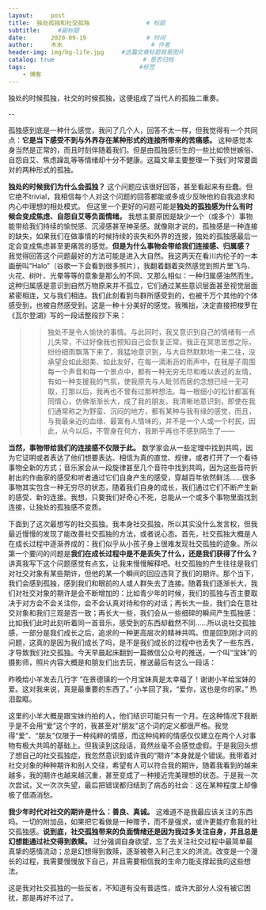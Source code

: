 ```yaml
---
layout:     post                       
title:  独处孤独和社交孤独                # 标题
subtitle:     #副标题
date:       2020-09-19                 # 时间
author:     木水                         # 作者
header-img: img/bg-life.jpg     #这篇文章标题背景图片
catalog: true                         # 是否归档
tags:                                #标签
    - 博客
---
```

独处的时候孤独，社交的时候孤独，这便组成了当代人的孤独二重奏。

--

孤独感到底是一种什么感觉，我问了几个人，回答不太一样，但我觉得有一个共同点：**它是当下感受不到与外界存在某种形式的连接所带来的苦痛感。** 这种感觉本身当然是正常的，而且时刻伴随着我们。但是由孤独感衍生的一些比如愤世嫉俗、自怨自艾、焦虑躁乱等等情绪却十分不健康。这篇文章主要整理一下我们时常要面对的两种形式的孤独。

**独处的时候我们为什么会孤独？** 这个问题应该很好回答，甚至看起来有些蠢。但它绝不trivial，我相信每个人对这个问题的回答都能或多或少反映他的自我追求和内心中理想的相处模式。 但这里一个更好的问题可能是**独处的孤独感为什么有时候会变成焦虑、自怨自艾等负面情绪。** 我想主要原因是缺少一个（或多个）事物能带给我们持续的愉悦感、沉浸感甚至神圣感。就像刚才说的，孤独感是一种连接的缺失，如果我们在做事情的时候持续的丧失和外界的连接，独处的孤独感最后一定会变成焦虑甚至更痛苦的感觉。**但是为什么事物会带给我们连接感、归属感？** 我觉得回答这个问题最好的方法可能是进入大自然。我这两天在看川内伦子的一本画册叫“Halo”（谷歌一下会看到很多照片），我翻着翻着突然感觉到照片里飞鸟、火花、树叶、光晕等等的意象是那么的不同、又那么相似：一种归属感油然而生。这种归属感是意识到自然万物原来并不孤立，它们通过某些意识层面甚至视觉层面紧密相连，又与我们相连。我们此刻看到鸟群所感受到的，也被千万个其他的个体感受到，也被自然感受到。这是一种十分美好的感觉。我嘴拙，决定直接把梭罗在《瓦尔登湖》写的一段话整段抄下来：
>>  独处不是令人愉快的事情。与此同时，我又意识到自己的情绪有一点儿失常，不过好像我也预知自己会恢复正常。我正在冥思苦想之际，纷纷细雨飘落下来了，我猛地意识到，与大自然默默地一来二往，没承望会如此甜美、如此友好，在每一滴淅沥的雨声中，在我屋子周围每一个声音和每一个景点中，都有一种无穷无尽和难以表述的友情，有如一种支援我的气氛，使我原先与人毗邻而居的念想已经一无可取，打那以后，我再也不曾有过那种想法。每一根细小的松针都富有同情心，仿佛渐渐长大，成了我的朋友。我清晰地意识到，即使在我们通常称之为野蛮、沉闷的地方，都有某种与我有缘的感觉，而且，与我最亲近的血缘、最富有人情味的，并不是一个人或一个村民，因此，从今以后，不管身在何方，我断乎再也不感到陌生了——  

**当然，事物带给我们的连接感不仅限于此。** 数学家会从一些定理中找到共鸣，因为它证明或者表达了他们想要表达、相信为真的直觉、规律，或者打开了一个看待事物全新的方式；音乐家会从一段旋律甚至几个音符中找到共鸣，因为这些音符折射出的作曲家的感受和听者通过它们自身产生的感受，穿越百年依然鲜活……很多事物其实包含一种无穷尽的状态，随着我们自身的成长，我们通过它们不断产生新的感受、新的连接。我想，只要我们好奇心不死，总能从一个或多个事物里面找到连接，让独处的孤独感不变质。

下面到了这次最想写的社交孤独。我本身社交孤独，所以其实没什么发言权，但我最近慢慢的发现了能改善社交孤独的方法，或者说心态。首先，社交孤独大概是人在成长过程中逐渐养成的：我们似乎从小孩子身上很难发现社交孤独的迹象。所以第一个要问的问题是**我们在成长过程中是不是丢失了什么，还是我们获得了什么？** 讲真我写下这个问题感觉有点玄，让我来慢慢解释吧。社交孤独的产生往往是我们对社交对象有某些期许，但他的某一个瞬间的回应违背了我们的期许。那个当下，我们会感到孤独，感到我们和眼前的人或人群失去了连接。随着我们逐渐长大，我们对社交对象的期许是会不断增加的：比如青少年的时候，我们的孤独与否主要取决于对方会不会关注你，会不会认真对待和你的对话；再长大一些，我们会在意社交对象和我们三观是否一致；再长大一些，我们会从一些细碎的瞬间产生孤独感：比如我们此时此刻听着同一首音乐，感受到的东西却截然不同……所以说社交孤独感，一部分是我们成长之后，追求的一种更高层次的精神共鸣。但是回到刚才问的问题，这真的是因为我们成长了吗，是不是我们成长的过程中也丢失了一些东西，才导致我们社交孤独。今天早晨起床翻到一篇微信公众号的推送，一个叫“宝妹”的摄影师，照片内容大概是和朋友们出去玩，推送最后有这么一段话：
>> 
昨晚给小羊发去几行字 
“在景德镇的一个月宝妹真是太幸福了！谢谢小羊给宝妹的爱。这对我来说，真是最重要的东西了。”
小羊回了我，“爱你，这也是你的家。”
热泪盈眶。

这里的小羊大概是跟宝妹约拍的人，他们结识可能只有一个月。在这种情况下我断乎是不会用“爱”这个字的，我甚至对“朋友”这个词的定义都很严格。我觉得“爱”、“朋友”仅限于一种纯粹的情感，而这种纯粹的情感仅仅建立在两个人对事物有极大共鸣的基础上。但我读到这段话，竟然丝毫不会感觉虚假。于是我回头想了想自己的社交孤独症，我忽然意识到或许我的“期许”本身就是个错误。我带着对社交对象的种种期许和别人交往，希望有人可以符合我的期许，随着我看到的越来越多，我的期许也越来越沉重，甚至变成了一种接近完美理想的状态。于是我一次次尝试，又一次次失望，最后把错误都归结到了病态的社会：这在某种程度上却像极了借酒消愁。

**我少年时代对社交的期许是什么：善良、真诚。** 这难道不是我最应该关注的东西吗。一切的附加品，如果把它看做是一种赠予，而不是强求，或许更能疗愈我的社交孤独感。**说到底，社交孤独带来的负面情绪还是因为我过多关注自身，并且总是幻想能通过社交得到救赎。** 过分强调自身欲望，忘了去关注社交过程中最简单最真挚的感情流动；总是幻想得到救赎，逐渐被卷入利己主义的洪流。改变是一个漫长的过程，我需要慢慢放下自己，并且需要相信我的生命力能支撑起我的这些想法。

这是我对社交孤独的一些反省，不知道有没有普适性，或许大部分人没有被它困扰，那是再好不过了。

